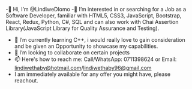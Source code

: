 -👋 Hi, I’m @LindiweDlomo
-👀 I’m interested in or searching for a Job as a Software Developer, familiar with HTML5, CSS3, JavaScript, Bootstrap, React, Redux, Python, C#, SQL and can also work with Chai Assertion Library(JavaScript Library for Quality Assurance and Testing).
- 🌱 I’m currently learning C++, i would really love to gain consideration and be given an Opportunity to showcase my capabilities.
- 💞️ I’m looking to collaborate on certain projects
- 📫 Here's how to reach me: Call/WhatsApp: 0711398624 or Email: lindiwethaby@hotmail.com/lindiwethaby96@gmail.com
- I am immediately available for any offer you might have, please reachout.

<!---
LindiweDlomo/LindiweDlomo is a ✨ special ✨ repository because its `README.md` (this file) appears on your GitHub profile.
You can click the Preview link to take a look at your changes.
--->
